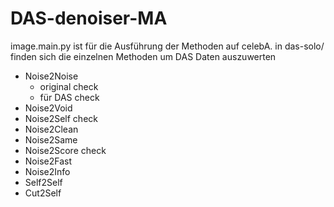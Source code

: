 # DAS-denoiser-MA

image.main.py ist für die Ausführung der Methoden auf celebA.
in das-solo/ finden sich die einzelnen Methoden um DAS Daten auszuwerten

- Noise2Noise
    - original      check
    - für DAS       check
- Noise2Void
- Noise2Self        check
- Noise2Clean
- Noise2Same
- Noise2Score       check
- Noise2Fast
- Noise2Info
- Self2Self
- Cut2Self 
